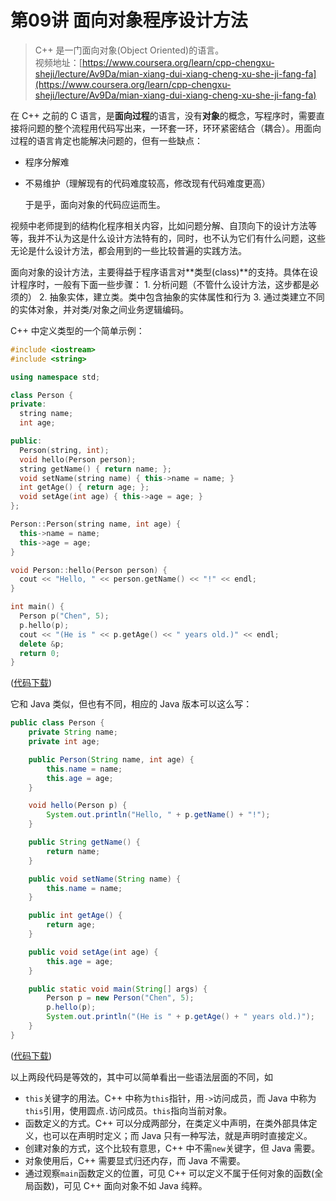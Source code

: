 # 第09讲 面向对象程序设计方法

> C++ 是一门面向对象\(Object Oriented\)的语言。  
> 视频地址：[https://www.coursera.org/learn/cpp-chengxu-sheji/lecture/Av9Da/mian-xiang-dui-xiang-cheng-xu-she-ji-fang-fa](https://www.coursera.org/learn/cpp-chengxu-sheji/lecture/Av9Da/mian-xiang-dui-xiang-cheng-xu-she-ji-fang-fa)

在 C++ 之前的 C 语言，是**面向过程**的语言，没有**对象**的概念，写程序时，需要直接将问题的整个流程用代码写出来，一环套一环，环环紧密结合（耦合）。用面向过程的语言肯定也能解决问题的，但有一些缺点：

* 程序分解难
* 不易维护（理解现有的代码难度较高，修改现有代码难度更高）  

  于是乎，面向对象的代码应运而生。

视频中老师提到的结构化程序相关内容，比如问题分解、自顶向下的设计方法等等，我并不认为这是什么设计方法特有的，同时，也不认为它们有什么问题，这些无论是什么设计方法，都会用到的一些比较普遍的实践方法。

面向对象的设计方法，主要得益于程序语言对**类型\(class\)**的支持。具体在设计程序时，一般有下面一些步骤： 1. 分析问题（不管什么设计方法，这步都是必须的） 2. 抽象实体，建立类。类中包含抽象的实体属性和行为 3. 通过类建立不同的实体对象，并对类/对象之间业务逻辑编码。

C++ 中定义类型的一个简单示例：

```cpp
#include <iostream>
#include <string>

using namespace std;

class Person {
private:
  string name;
  int age;

public:
  Person(string, int);
  void hello(Person person);
  string getName() { return name; };
  void setName(string name) { this->name = name; }
  int getAge() { return age; };
  void setAge(int age) { this->age = age; }
};

Person::Person(string name, int age) {
  this->name = name;
  this->age = age;
}

void Person::hello(Person person) {
  cout << "Hello, " << person.getName() << "!" << endl;
}

int main() {
  Person p("Chen", 5);
  p.hello(p);
  cout << "(He is " << p.getAge() << " years old.)" << endl;
  delete &p;
  return 0;
}
```

\([代码下载](https://github.com/iridiumcao/cpp-note/tree/880e117845a17eb6c60956118ca4255ee37bb412/code/ch09/Person.cc)\)

它和 Java 类似，但也有不同，相应的 Java 版本可以这么写：

```java
public class Person {
    private String name;
    private int age;

    public Person(String name, int age) {
        this.name = name;
        this.age = age;
    }

    void hello(Person p) {
        System.out.println("Hello, " + p.getName() + "!");
    }

    public String getName() {
        return name;
    }

    public void setName(String name) {
        this.name = name;
    }

    public int getAge() {
        return age;
    }

    public void setAge(int age) {
        this.age = age;
    }

    public static void main(String[] args) {
        Person p = new Person("Chen", 5);
        p.hello(p);
        System.out.println("(He is " + p.getAge() + " years old.)");
    }
}
```

\([代码下载](https://github.com/iridiumcao/cpp-note/tree/880e117845a17eb6c60956118ca4255ee37bb412/code/ch09/Person.java)\)

以上两段代码是等效的，其中可以简单看出一些语法层面的不同，如

* `this`关键字的用法。C++ 中称为`this`指针，用`->`访问成员，而 Java 中称为`this`引用，使用圆点`.`访问成员。`this`指向当前对象。
* 函数定义的方式。C++ 可以分成两部分，在类定义中声明，在类外部具体定义，也可以在声明时定义；而 Java 只有一种写法，就是声明时直接定义。
* 创建对象的方式，这个比较有意思，C++ 中不需`new`关键字，但 Java 需要。
* 对象使用后，C++ 需要显式归还内存，而 Java 不需要。
* 通过观察`main`函数定义的位置，可见 C++ 可以定义不属于任何对象的函数\(全局函数\)，可见 C++ 面向对象不如 Java 纯粹。

